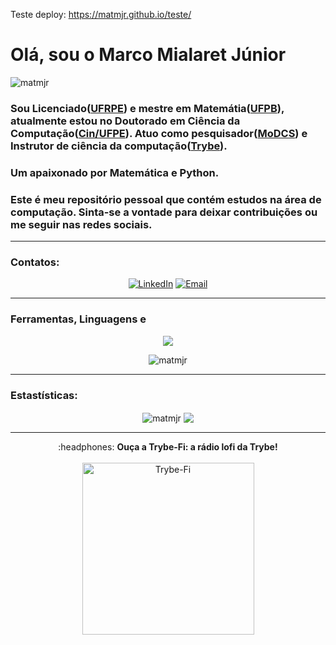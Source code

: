 Teste deploy: https://matmjr.github.io/teste/


<h1 align="left">Olá, sou o Marco Mialaret Júnior</h1>
<p align="left"> <img src="https://komarev.com/ghpvc/?username=matmjr&label=Profile%20views&color=0e75b6&style=flat" alt="matmjr" /> </p>

<h3 align="Left">Sou Licenciado(<a href="http://www.dm.ufrpe.br/" target="_blank">UFRPE</a>) e mestre em Matemátia(<a href="http://www.mat.ufpb.br/dm/" target="_blank">UFPB</a>), atualmente estou no Doutorado em Ciência da Computação(<a href="https://portal.cin.ufpe.br/" target="_blank">Cin/UFPE</a>). Atuo como pesquisador(<a href="https://www.modcs.org/" target="_blank">MoDCS</a>) e Instrutor de ciência da computação(<a href="https://www.betribe.com" target="_blank">Trybe</a>).</h3>

<h3 align="left"> Um apaixonado por Matemática e Python.</h3>

<h3 align="Left">Este é meu repositório pessoal que contém estudos na área de computação. Sinta-se a vontade para deixar contribuições ou me seguir nas redes sociais.</h3>

-----

<h3 align="left">Contatos:</h3>
<p align="center">
<a href="https://www.linkedin.com/in/marco-mialaret-junior/" target="_blank"><img alt="LinkedIn" src="https://img.shields.io/badge/LinkedIn-@marco mialaret junior-blue?style=flat&logo=linkedin"></a>
<a href="mailto:marcomialaret@gmail.com"><img alt="Email" src="https://img.shields.io/badge/Email-marcomialaret@gmail.com-blue?style=flat&logo=gmail"></a>
</p>

-----

<h3 align="left">Ferramentas, Linguagens e </h3>
<p align="center">
  <a href="https://skillicons.dev">
    <img src="https://skillicons.dev/icons?i=linux,git,mysql,docker,vscode,matlab,python,r" />    
  </a>  
</p>
<p align="center">
  <img align="center" src="https://github-readme-stats.vercel.app/api/top-langs?username=matmjr&show_icons=true&locale=pt-br&theme=monokai" alt="matmjr" />
</p>

-----

<h3 align="left"> Estastísticas:</h3>
<p align="center">
  <img align="center" src="https://github-readme-stats.vercel.app/api?username=matmjr&theme=monokai&show_icons=true&locale=pt-br" alt="matmjr" />
  <img align="center" src="https://github-readme-streak-stats.herokuapp.com/?user=matmjr&theme=monokai&locale=pt-br"/>
</p>

-----

<div align="center">
:headphones: <b>Ouça a Trybe-Fi: a rádio lofi da Trybe!</b> <br /><br />
<a href="https://www.youtube.com/watch?v=anypqg9428Y" target="_blank"><img width="275px" src="https://img.youtube.com/vi/anypqg9428Y/0.jpg" alt="Trybe-Fi"></a><br />
</div>

